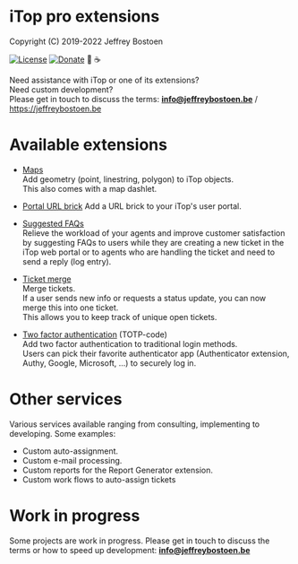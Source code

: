 # iTop pro extensions

Copyright (C) 2019-2022 Jeffrey Bostoen

[![License](https://img.shields.io/github/license/jbostoen/iTop-custom-extensions)](https://github.com/jbostoen/iTop-custom-extensions/blob/master/license.md)
[![Donate](https://img.shields.io/badge/Donate-PayPal-green.svg)](https://www.paypal.me/jbostoen)
🍻 ☕

Need assistance with iTop or one of its extensions?  
Need custom development?  
Please get in touch to discuss the terms: **info@jeffreybostoen.be** / https://jeffreybostoen.be

# Available extensions

* [Maps](jb-map)  
  Add geometry (point, linestring, polygon) to iTop objects.  
  This also comes with a map dashlet.

* [Portal URL brick](jb-portal-url-brick)
  Add a URL brick to your iTop's user portal.

* [Suggested FAQs](jb-faq)  
  Relieve the workload of your agents and improve customer satisfaction by suggesting FAQs 
  to users while they are creating a new ticket in the iTop web portal 
  or to agents who are handling the ticket and need to send a reply (log entry).  
  
* [Ticket merge](jb-ticket-merge)  
  Merge tickets.  
  If a user sends new info or requests a status update, you can now merge this into one ticket.  
  This allows you to keep track of unique open tickets.

* [Two factor authentication](jb-login-authenticator) (TOTP-code)  
  Add two factor authentication to traditional login methods.  
  Users can pick their favorite authenticator app (Authenticator extension, Authy, Google, Microsoft, ...) to securely log in.  

# Other services

Various services available ranging from consulting, implementing to developing.
Some examples:

* Custom auto-assignment.
* Custom e-mail processing.
* Custom reports for the Report Generator extension.
* Custom work flows to auto-assign tickets


# Work in progress

Some projects are work in progress.
Please get in touch to discuss the terms or how to speed up development: **info@jeffreybostoen.be**
